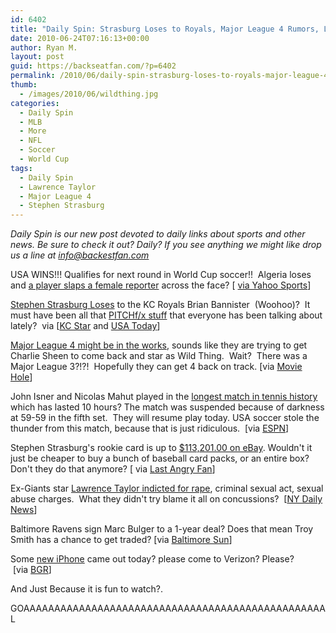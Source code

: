 ```yaml
---
id: 6402
title: "Daily Spin: Strasburg Loses to Royals, Major League 4 Rumors, Longest Tennis Match Ever isn't Over Yet"
date: 2010-06-24T07:16:13+00:00
author: Ryan M.
layout: post
guid: https://backseatfan.com/?p=6402
permalink: /2010/06/daily-spin-strasburg-loses-to-royals-major-league-4-rumors-longest-tennis-match-ever-isnt-over-yet/
thumb:
  - /images/2010/06/wildthing.jpg
categories:
  - Daily Spin
  - MLB
  - More
  - NFL
  - Soccer
  - World Cup
tags:
  - Daily Spin
  - Lawrence Taylor
  - Major League 4
  - Stephen Strasburg
---
```


<div class="entry">
  <p>
    <em>Daily Spin is our new post devoted to daily links about sports and other news. Be sure to check it out? Daily? If you see anything we might like drop us a line at <a href="mailto:info@backseatfan.com">info@backestfan.com</a></em>
  </p>

  <p>
    USA WINS!!! Qualifies for next round in World Cup soccer!!  Algeria loses and <a href="https://g.sports.yahoo.com/soccer/world-cup/news/algeria-star-slaps-female-reporter--fbintl_ro-algeria062310.html">a player slaps a female reporter</a> across the face? [ <a href="https://g.sports.yahoo.com/soccer/world-cup/news/algeria-star-slaps-female-reporter--fbintl_ro-algeria062310.html">via Yahoo Sports</a>]
  </p>

  <p>
    <a href="https://www.kansascity.com/2010/06/23/2040201/royals-call-off-strasmas-in-1.html">Stephen Strasburg Loses</a> to the KC Royals Brian Bannister  (Woohoo)?  It must have been all that <a href="https://www.usatoday.com/sports/baseball/al/royals/2010-06-21-bannister-ahead-of-tech-curve_N.htm">PITCHf/x stuff</a> that everyone has been talking about lately?  via [<a href="https://www.kansascity.com/2010/06/23/2040201/royals-call-off-strasmas-in-1.html">KC Star</a> and <a href="https://www.usatoday.com/sports/baseball/al/royals/2010-06-21-bannister-ahead-of-tech-curve_N.htm">USA Today</a>]
  </p>

  <p>
    <a href="https://www.moviehole.net/201025262-exclusive-sheen-could-return-to-the-major-league  ">Major League 4 might be in the works</a>, sounds like they are trying to get Charlie Sheen to come back and star as Wild Thing.  Wait?  There was a Major League 3?!?!  Hopefully they can get 4 back on track. [via <a href="https://www.moviehole.net/201025262-exclusive-sheen-could-return-to-the-major-league  ">Movie Hole</a>]
  </p>

  <p>
    John Isner and Nicolas Mahut played in the <a href="https://sports.espn.go.com/sports/tennis/wimbledon10/news/story?id=5319726">longest match in tennis history</a> which has lasted 10 hours? The match was suspended because of darkness at 59-59 in the fifth set.  They will resume play today. USA soccer stole the thunder from this match, because that is just ridiculous.  [via <a href="https://sports.espn.go.com/sports/tennis/wimbledon10/news/story?id=5319726">ESPN</a>]
  </p>

  <p>
    Stephen Strasburg's rookie card is up to <a href="https://cgi.ebay.com/ws/eBayISAPI.dll?ViewItem&item=200485213281#ht_536wt_1139">$113,201.00 on eBay</a>. Wouldn't it just be cheaper to buy a bunch of baseball card packs, or an entire box? Don't they do that anymore? [ via <a href="https://lastangryfan.com/2010/06/100000-for-a-stephen-strasburg-card-100000-for-a-stephen-strasburg-card/">Last Angry Fan</a>]
  </p>

  <p>
    Ex-Giants star <a href="https://www.nydailynews.com/news/ny_crime/2010/06/23/2010-06-23_lawrence_taylor_indicted_on_charges_of_rape_criminal_sexual_act_sexual_abuse.html">Lawrence Taylor indicted for rape</a>, criminal sexual act, sexual abuse charges.  What they didn't try blame it all on concussions?  [<a href="https://www.nydailynews.com/news/ny_crime/2010/06/23/2010-06-23_lawrence_taylor_indicted_on_charges_of_rape_criminal_sexual_act_sexual_abuse.html">NY Daily News</a>]
  </p>

  <p>
    Baltimore Ravens sign Marc Bulger to a 1-year deal? Does that mean Troy Smith has a chance to get traded? [via <a href="https://www.baltimoresun.com/sports/ravens/bs-sp-bulger-ravens-20100623,0,2487049.story" target="_blank">Baltimore Sun</a>]
  </p>

  <p>
    Some <a href="https://www.boygeniusreport.com/2010/06/24/were-live-from-the-apple-store-on-5th-avenue/">new iPhone</a> came out today? please come to Verizon? Please?  [via <a href="https://www.boygeniusreport.com/2010/06/24/were-live-from-the-apple-store-on-5th-avenue/">BGR</a>]
  </p>

  <p>
    And Just Because it is fun to watch?.
  </p>

  <p>
  </p>

  <p>
    GOAAAAAAAAAAAAAAAAAAAAAAAAAAAAAAAAAAAAAAAAAAAAAAAAAL
  </p>
</div>
